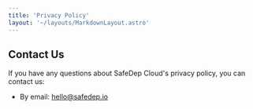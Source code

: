 ```yaml
---
title: 'Privacy Policy'
layout: '~/layouts/MarkdownLayout.astro'
---
```


## Contact Us

If you have any questions about SafeDep Cloud's privacy policy, you can contact us:

- By email: hello@safedep.io
